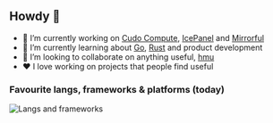 ## Howdy 👋
- 🔭 I’m currently working on [Cudo Compute](https://www.cudocompute.com/), [IcePanel](https://icepanel.io) and [Mirrorful](https://mirrorful.com/)
- 🌱 I’m currently learning about [Go](https://go.dev/), [Rust](https://www.rust-lang.org/) and product development
- 👯 I’m looking to collaborate on anything useful, [hmu](mailto:chris@saganic.co.uk)
- ❤️ I love working on projects that people find useful

### Favourite langs, frameworks & platforms (today)

![Langs and frameworks](https://skillicons.dev/icons?i=vue,nuxt,ts,react,next,nodejs,vercel,gcp,netlify)


<!--
**Saganic/Saganic** is a ✨ _special_ ✨ repository because its `README.md` (this file) appears on your GitHub profile.

Here are some ideas to get you started:

- 🔭 I’m currently working on ...
- 🌱 I’m currently learning ...
- 👯 I’m looking to collaborate on ...
- 🤔 I’m looking for help with ...
- 💬 Ask me about ...
- 📫 How to reach me: ...
- 😄 Pronouns: ...
- ⚡ Fun fact: ...
-->
